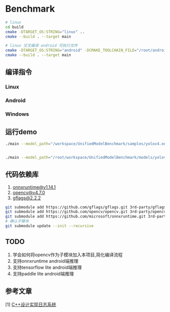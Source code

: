# Benchmark

```bash
# linux
cd build
cmake -DTARGET_OS:STRING="linux" ..
cmake --build . --target main

# linux 交叉编译 android 可执行文件
cmake -DTARGET_OS:STRING="android" -DCMAKE_TOOLCHAIN_FILE="/root/android_sdk/ndk/25.0.8775105/build/cmake/android.toolchain.cmake" -DANDROID_ABI="arm64-v8a" -DANDROID_PLATFORM=android-29 -G "Ninja" ..
cmake --build . --target main
```


## 编译指令
### Linux

### Android


### Windows


## 运行demo

```bash
./main --model_path="/workspace/UnifiedModelBenchmark/samples/yolov4.onnx" --image_path="/workspace/UnifiedModelBenchmark/samples/dog.jpg"


./main --model_path="/root/workspace/UnifiedModelBenchmark/models/yolov4.onnx" --image_shape="1x3x416x416" --image_path="/root/workspace/UnifiedModelBenchmark/samples/dog.jpg"
```



## 代码依赖库

1. [onnxruntime@v1.14.1](https://github.com/microsoft/onnxruntime.git)
2. [opencv@v4.7.0](https://github.com/opencv/opencv.git )
3. [gflags@2.2.2](https://github.com/gflags/gflags)
```bash
git submodule add https://github.com/gflags/gflags.git 3rd-party/gflags
git submodule add https://github.com/opencv/opencv.git 3rd-party/opencv
git submodule add https://github.com/microsoft/onnxruntime.git 3rd-party/onnxruntime
# 确认子模块
git submodule update --init --recursive
```

## TODO
1. 学会如何将opencv作为子模块加入本项目,简化编译流程
2. 支持onnxruntime android端推理
3. 支持tensorflow lite android端推理
3. 支持paddle lite android端推理
 


## 参考文章

[1] [C++设计实现日志系统](https://zhuanlan.zhihu.com/p/100082717)
